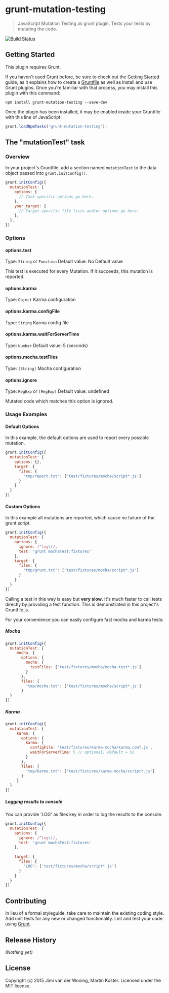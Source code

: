 # grunt-mutation-testing

> JavaScript Mutation Testing as grunt plugin. Tests your tests by mutating the code.

[![Build Status](https://api.travis-ci.org/jimivdw/grunt-mutation-testing.svg?branch=master)](https://travis-ci.org/jimivdw/grunt-mutation-testing)

## Getting Started
This plugin requires Grunt.

If you haven't used [Grunt](http://gruntjs.com/) before, be sure to check out the [Getting Started](http://gruntjs.com/getting-started) guide, as it explains how to create a [Gruntfile](http://gruntjs.com/sample-gruntfile) as well as install and use Grunt plugins. Once you're familiar with that process, you may install this plugin with this command:

```shell
npm install grunt-mutation-testing --save-dev
```

Once the plugin has been installed, it may be enabled inside your Gruntfile with this line of JavaScript:

```js
grunt.loadNpmTasks('grunt-mutation-testing');
```

## The "mutationTest" task

### Overview
In your project's Gruntfile, add a section named `mutationTest` to the data object passed into `grunt.initConfig()`.

```js
grunt.initConfig({
  mutationTest: {
    options: {
      // Task-specific options go here.
    },
    your_target: {
      // Target-specific file lists and/or options go here.
    },
  },
})
```

### Options

#### options.test
Type: `String` or `Function` 
Default value: No Default value

This test is executed for every Mutation. If it succeeds, this mutation is reported.

#### options.karma
Type: `Object` 
Karma configuration

#### options.karma.configFile
Type: `String`
Karma config file

#### options.karma.waitForServerTime
Type: `Number`
Default value: 5 (seconds)

#### options.mocha.testFiles
Type: `[String]`
Mocha configuration 

#### options.ignore
Type: `RegExp` or `[RegExp]`
Default value: undefined

Mutated code which matches this option is ignored.

### Usage Examples

#### Default Options
In this example, the default options are used to report every possible mutation. 

```js
grunt.initConfig({
  mutationTest: {
    options: {},
    target: {
      files: {
        'tmp/report.txt': ['test/fixtures/mocha/script*.js']
      }
    }
  }
})
```

#### Custom Options
In this example all mutations are reported, which cause no failure of the grunt script.

```js
grunt.initConfig({
  mutationTest: {
    options: {
      ignore: /^log\(/,
      test: 'grunt mochaTest:fixtures'
    },
    target: {
      files: {
        'tmp/grunt.txt': ['test/fixtures/mocha/script*.js']
      }
    }
  }
})
```
Calling a test in this way is easy but **very slow**. 
It's much faster to call tests directly by providing a test function. 
This is demonstrated in this project's Gruntfile.js.

For your convenience you can easily configure fast mocha and karma tests:

##### Mocha

 ```js
 grunt.initConfig({
   mutationTest: {
      mocha: {
        options: {
          mocha: {
            testFiles: ['test/fixtures/mocha/mocha-test*.js']
          }
        },
        files: {
          'tmp/mocha.txt': ['test/fixtures/mocha/script*.js']
        }
   }
 })
 ```

##### Karma

 ```js
 grunt.initConfig({
   mutationTest: {
      karma: {
        options: {
          karma: {
            configFile: 'test/fixtures/karma-mocha/karma.conf.js',
            waitForServerTime: 5 // optional, default = 5s
          }
        },
        files: {
          'tmp/karma.txt': ['test/fixtures/karma-mocha/script*.js']
        }
      }
   }
 })
 ```

##### Logging results to console

You can provide 'LOG' as files key in order to log the results to the console. 

```js
grunt.initConfig({
  mutationTest: {
    options: {
      ignore: /^log\(/,
      test: 'grunt mochaTest:fixtures'
    },
    
    target: {
      files: {
        'LOG': ['test/fixtures/mocha/script*.js']
      }
    }
  }
})
```

## Contributing
In lieu of a formal styleguide, take care to maintain the existing coding style. Add unit tests for any new or changed functionality. Lint and test your code using [Grunt](http://gruntjs.com/).

## Release History
_(Nothing yet)_

## License
Copyright (c) 2015 Jimi van der Woning, Martin Koster. Licensed under the MIT license.
